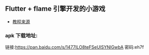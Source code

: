 ## Flutter + flame 引擎开发的小游戏

-   [教程来源](https://www.bugcatt.com/archives/292)

### apk 下载地址:

链接:https://pan.baidu.com/s/1477ILO8teFSeUlSYNlGwbA 密码:eh7f
